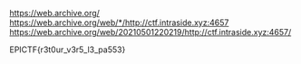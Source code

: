https://web.archive.org/
https://web.archive.org/web/*/http://ctf.intraside.xyz:4657
https://web.archive.org/web/20210501220219/http://ctf.intraside.xyz:4657/

EPICTF{r3t0ur_v3r5_l3_pa553}
